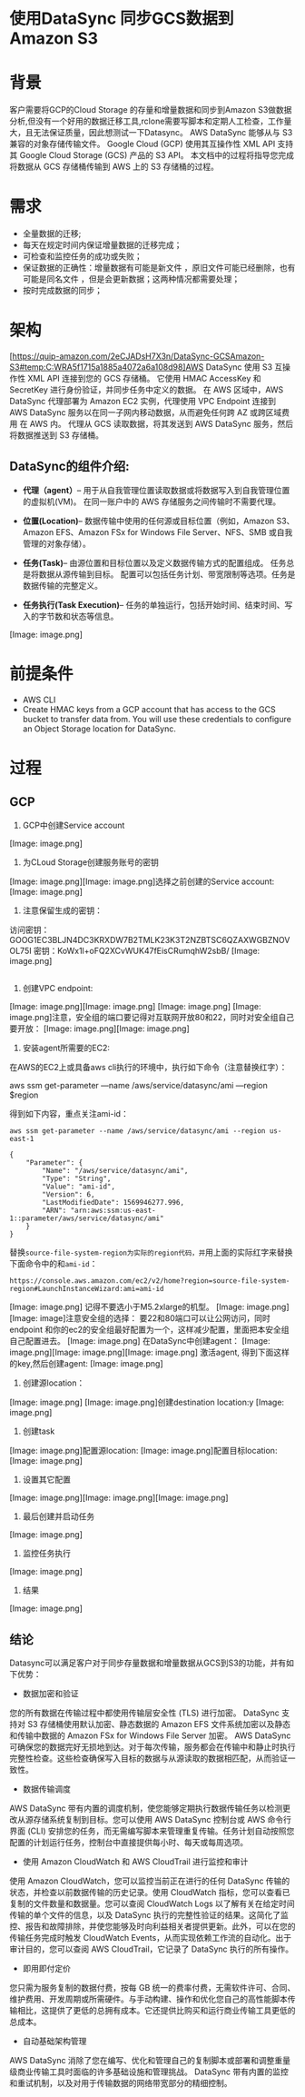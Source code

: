 # 使用DataSync 同步GCS数据到Amazon S3

# 背景

客户需要将GCP的Cloud Storage 的存量和增量数据和同步到Amazon S3做数据分析,但没有一个好用的数据迁移工具,rclone需要写脚本和定期人工检查，工作量大，且无法保证质量，因此想测试一下Datasync。
AWS DataSync 能够从与 S3 兼容的对象存储传输文件。 Google Cloud (GCP) 使用其互操作性 XML API 支持其 Google Cloud Storage (GCS) 产品的 S3 API。 本文档中的过程将指导您完成将数据从 GCS 存储桶传输到 AWS 上的 S3 存储桶的过程。

# 需求

* 全量数据的迁移;
* 每天在规定时间内保证增量数据的迁移完成；
* 可检查和监控任务的成功或失败；
* 保证数据的正确性：增量数据有可能是新文件 ，原旧文件可能已经删除，也有可能是同名文件 ，但是会更新数据；这两种情况都需要处理；
* 按时完成数据的同步；

# 架构

[https://quip-amazon.com/2eCJADsH7X3n/DataSync-GCSAmazon-S3#temp:C:WRA5f1715a1885a4072a6a108d98]AWS DataSync 使用 S3 互操作性 XML API 连接到您的 GCS 存储桶。 它使用 HMAC AccessKey 和 SecretKey 进行身份验证，并同步任务中定义的数据。 在 AWS 区域中，AWS DataSync 代理部署为 Amazon EC2 实例，代理使用 VPC Endpoint 连接到 AWS DataSync 服务以在同一子网内移动数据，从而避免任何跨 AZ 或跨区域费用 在 AWS 内。 代理从 GCS 读取数据，将其发送到 AWS DataSync 服务，然后将数据推送到 S3 存储桶。

## DataSync的组件介绍:



* **代理（agent）**– 用于从自我管理位置读取数据或将数据写入到自我管理位置的虚拟机(VM)。 在同一账户中的 AWS 存储服务之间传输时不需要代理。

* **位置(Location)**– 数据传输中使用的任何源或目标位置（例如，Amazon S3、Amazon EFS、Amazon FSx for Windows File Server、NFS、SMB 或自我管理的对象存储）。

* **任务(Task)**– 由源位置和目标位置以及定义数据传输方式的配置组成。 任务总是将数据从源传输到目标。 配置可以包括任务计划、带宽限制等选项。任务是数据传输的完整定义。

* **任务执行(Task Execution)**– 任务的单独运行，包括开始时间、结束时间、写入的字节数和状态等信息。

[Image: image.png]
# 前提条件

* AWS CLI  
* Create HMAC keys from a GCP account that has access to the GCS bucket to transfer data from. You will  use these credentials to configure an Object Storage location for DataSync.



# 过程

## GCP

1. GCP中创建Service account

[Image: image.png]
1. 为CLoud Storage创建服务账号的密钥


[Image: image.png][Image: image.png]选择之前创建的Service account:
[Image: image.png]
1. 注意保留生成的密钥：

访问密钥：GOOG1EC3BLJN4DC3KRXDW7B2TMLK23K3T2NZBTSC6QZAXWGBZNOVOL75I
密钥：KoWx1l+oFQ2XCvWUK47fEisCRumqhW2sbB/
[Image: image.png]
## 

1. 创建VPC endpoint:


[Image: image.png][Image: image.png]
[Image: image.png]
[Image: image.png]注意，安全组的端口要记得对互联网开放80和22，同时对安全组自己要开放：
[Image: image.png][Image: image.png]
1. 安装agent所需要的EC2:

在AWS的EC2上或具备aws cli执行的环境中，执行如下命令（注意替换红字）：

aws ssm get-parameter —name /aws/service/datasync/ami —region $region

得到如下内容，重点关注ami-id：

```
aws ssm get-parameter --name /aws/service/datasync/ami --region us-east-1                              

{
    "Parameter": {
        "Name": "/aws/service/datasync/ami",
        "Type": "String",
        "Value": "ami-id",
        "Version": 6,
        "LastModifiedDate": 1569946277.996,
        "ARN": "arn:aws:ssm:us-east-1::parameter/aws/service/datasync/ami"
    }
}
```

替换`source-file-system-region为实际的region代码，并`用上面的实际红字来替换下面命令中的和`ami-id`：

```
https://console.aws.amazon.com/ec2/v2/home?region=source-file-system-region#LaunchInstanceWizard:ami=ami-id
```

[Image: image.png]
记得不要选小于M5.2xlarge的机型。
[Image: image.png][Image: image]注意安全组的选择：
要22和80端口可以让公网访问，同时endpoint 和你的ec2的安全组最好配置为一个，这样减少配置，里面把本安全组自己配置进去。
[Image: image.png]
在DataSync中创建agent：
[Image: image.png][Image: image.png][Image: image.png]
激活agent, 得到下面这样的key,然后创建agent:
[Image: image.png]



1. 创建源location：


[Image: image.png]
[Image: image.png]创建destination location:y
[Image: image.png]


1. 创建task

[Image: image.png]配置源location:
[Image: image.png]配置目标location:
[Image: image.png]
1. 设置其它配置

[Image: image.png][Image: image.png][Image: image.png]

1. 最后创建并启动任务

[Image: image.png]


1. 监控任务执行

[Image: image.png]
1. 结果

[Image: image.png]
## 结论

Datasync可以满足客户对于同步存量数据和增量数据从GCS到S3的功能，并有如下优势：

* 数据加密和验证 

您的所有数据在传输过程中都使用传输层安全性 (TLS) 进行加密。 DataSync 支持对 S3 存储桶使用默认加密、静态数据的 Amazon EFS 文件系统加密以及静态和传输中数据的 Amazon FSx for Windows File Server 加密。 AWS DataSync 可确保您的数据完好无损地到达。对于每次传输，服务都会在传输中和静止时执行完整性检查。这些检查确保写入目标的数据与从源读取的数据相匹配，从而验证一致性。 

* 数据传输调度 

AWS DataSync 带有内置的调度机制，使您能够定期执行数据传输任务以检测更改从源存储系统复制到目标。您可以使用 AWS DataSync 控制台或 AWS 命令行界面 (CLI) 安排您的任务，而无需编写脚本来管理重复传输。任务计划自动按照您配置的计划运行任务，控制台中直接提供每小时、每天或每周选项。 

* 使用 Amazon CloudWatch 和 AWS CloudTrail 进行监控和审计 

使用 Amazon CloudWatch，您可以监控当前正在进行的任何 DataSync 传输的状态，并检查以前数据传输的历史记录。使用 CloudWatch 指标，您可以查看已复制的文件数量和数据量。您可以查阅 CloudWatch Logs 以了解有关在给定时间传输的单个文件的信息，以及 DataSync 执行的完整性验证的结果。这简化了监控、报告和故障排除，并使您能够及时向利益相关者提供更新。此外，可以在您的传输任务完成时触发 CloudWatch Events，从而实现依赖工作流的自动化。出于审计目的，您可以查阅 AWS CloudTrail，它记录了 DataSync 执行的所有操作。 

* 即用即付定价 

您只需为服务复制的数据付费，按每 GB 统一的费率付费，无需软件许可、合同、维护费用、开发周期或所需硬件。与手动构建、操作和优化您自己的高性能脚本传输相比，这提供了更低的总拥有成本。它还提供比购买和运行商业传输工具更低的总成本。 

* 自动基础架构管理 

AWS DataSync 消除了您在编写、优化和管理自己的复制脚本或部署和调整重量级商业传输工具时面临的许多基础设施和管理挑战。 DataSync 带有内置的监控和重试机制，以及对用于传输数据的网络带宽部分的精细控制。
